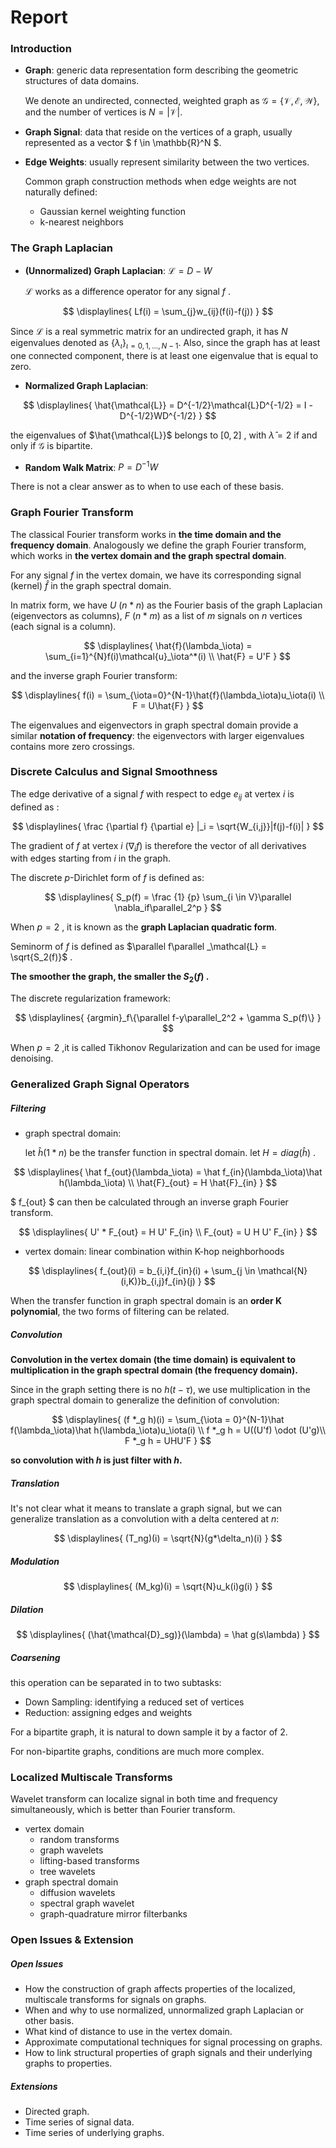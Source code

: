 # Report

### Introduction

* **Graph**: generic data representation form describing the geometric structures of data domains. 

  We denote an undirected, connected, weighted graph as $\mathcal{G} = \{\mathcal{V}, \mathcal{E}, \mathcal{W} \}$, and the number of vertices is $N = |\mathcal{V}|$.

* **Graph Signal**: data that reside on the vertices of a graph, usually represented as a vector $ f \in \mathbb{R}^N $. 

* **Edge Weights**: usually represent similarity between the two vertices.

  Common graph construction methods when edge weights are not naturally defined:

  * Gaussian kernel weighting function
  * k-nearest neighbors 

###  The Graph Laplacian

* **(Unnormalized) Graph Laplacian**:  $\mathcal{L} =D - W$

  $\mathcal{L}$ works as a difference operator for any signal $f$ . 
  

$$
\displaylines{
  Lf(i) = \sum_{j}w_{ij}(f(i)-f(j))
}
$$


  Since $\mathcal{L}$ is a real symmetric matrix for an undirected graph,  it has $N$ eigenvalues denoted as $\{\lambda_\iota\}_{\iota=0,1,...,N-1}​$. Also, since the graph has at least one connected component, there is at least one eigenvalue that is equal to zero.

* **Normalized Graph Laplacian**: 
  

$$
\displaylines{
  \hat{\mathcal{L}} = D^{-1/2}\mathcal{L}D^{-1/2} = I - D^{-1/2}WD^{-1/2}
}
$$


  the eigenvalues of $\hat{\mathcal{L}}$ belongs to $[0, 2]$ , with $\hat\lambda = 2$ if and only if $\mathcal{G}$ is bipartite.

*  **Random Walk Matrix**: $P = D^{-1}W$

There is not a clear answer as to when to use each of these basis.

### Graph Fourier Transform

The classical Fourier transform works in **the time domain and the frequency domain**. Analogously we define the graph Fourier transform, which works in **the vertex domain and the graph spectral domain**. 

For any signal $f$ in the vertex domain, we have its corresponding signal (kernel) $\hat{f}$ in the graph spectral domain.

In matrix form, we have $U$ ($n * n$) as the Fourier basis of the graph Laplacian (eigenvectors as columns), $F$  ($n * m$) as a list of $m$ signals on $n$ vertices (each signal is a column).

$$
\displaylines{
\hat{f}(\lambda_\iota) = \sum_{i=1}^{N}f(i)\mathcal{u}_\iota^*(i) \\
\hat{F} = U'F
}
$$

and the inverse graph Fourier transform:

$$
\displaylines{
f(i) = \sum_{\iota=0}^{N-1}\hat{f}(\lambda_\iota)u_\iota(i) \\
F = U\hat{F}
}
$$

The eigenvalues and eigenvectors in graph spectral domain provide a similar **notation of frequency**: the eigenvectors with larger eigenvalues contains more zero crossings.

### Discrete Calculus and Signal Smoothness

The edge derivative of a signal $f$ with respect to edge $e_{ij}$ at vertex $i$ is defined as :

$$
\displaylines{
\frac {\partial f} {\partial e} |_i = \sqrt{W_{i,j}}|f(j)-f(i)|
}
$$

The gradient of $f$ at vertex $i$  ($\nabla_if$) is therefore the vector of all derivatives with edges starting from $i$  in the graph.

The discrete $p$-Dirichlet form of $f$ is defined as:

$$
\displaylines{
S_p(f) =  \frac {1} {p} \sum_{i \in V}\parallel \nabla_if\parallel_2^p
}
$$

When $p=2$ , it is known as the **graph Laplacian quadratic form**.

Seminorm of $f$ is defined as $\parallel f\parallel _\mathcal{L} = \sqrt{S_2(f)}$ .

**The smoother the graph, the smaller the $S_2(f)$ .**

The discrete regularization framework:

$$
\displaylines{
{argmin}_f\{\parallel f-y\parallel_2^2 + \gamma S_p(f)\}
}
$$

When $p=2$ ,it is called Tikhonov Regularization and can be used for image denoising.

### Generalized Graph Signal Operators

##### Filtering

* graph spectral domain: 

  let $\hat{h}(1*n)$ be the transfer function in spectral domain. let $H = diag(\hat{h})$ .


$$
\displaylines{
\hat f_{out}(\lambda_\iota) = \hat f_{in}(\lambda_\iota)\hat h(\lambda_\iota) \\
\hat{F}_{out} = H  \hat{F}_{in}
}
$$


$ f_{out} $ can then be calculated through an inverse graph Fourier transform.

$$
\displaylines{
U' * F_{out} = H  U'  F_{in} \\
F_{out} = U  H  U'  F_{in}
}
$$


* vertex domain: linear combination within K-hop neighborhoods
  

$$
\displaylines{
  f_{out}(i) = b_{i,i}f_{in}(i) + \sum_{j \in \mathcal{N}(i,K)}b_{i,j}f_{in}(j)
}
$$


When the transfer function in graph spectral domain is an **order K polynomial**, the two forms of filtering can be related.

##### Convolution

**Convolution in the vertex domain (the time domain) is equivalent to multiplication in the graph spectral domain (the frequency domain).**

Since in the graph setting there is no $h(t-\tau)$, we use multiplication in the graph spectral domain to generalize the definition of convolution:

$$
\displaylines{
(f *_g h)(i) = \sum_{\iota = 0}^{N-1}\hat f(\lambda_\iota)\hat h(\lambda_\iota)u_\iota(i) \\
f *_g h = U((U'f) \odot (U'g)\\
F *_g h = UHU'F
}
$$


**so convolution with $h$ is just filter with $h$.**

##### Translation

It's not clear what it means to translate a graph signal, but we can generalize translation as a convolution with a delta centered at $n$:

$$
\displaylines{
(T_ng)(i) = \sqrt{N}(g*\delta_n)(i)
}
$$


##### Modulation 


$$
\displaylines{
(M_kg)(i) = \sqrt{N}u_k(i)g(i)
}
$$


##### Dilation


$$
\displaylines{
(\hat{\mathcal{D}_sg)}(\lambda) = \hat g(s\lambda)
}
$$


##### Coarsening

this operation can be separated in to two subtasks:

* Down Sampling: identifying a reduced set of vertices
* Reduction: assigning edges and weights

For a bipartite graph, it is natural to down sample it by a factor of 2.

For non-bipartite graphs, conditions are much more complex.

### Localized Multiscale Transforms

Wavelet transform can localize signal in both time and frequency simultaneously, which is better than Fourier transform.

* vertex domain
  * random transforms
  * graph wavelets
  * lifting-based transforms
  * tree wavelets
* graph spectral domain
  * diffusion wavelets
  * spectral graph wavelet
  * graph-quadrature mirror filterbanks

### Open Issues & Extension

##### Open Issues

* How the construction of graph affects properties of the localized, multiscale transforms for signals on graphs.
* When and why to use normalized, unnormalized graph Laplacian or other basis.
* What kind of distance to use in the vertex domain.
* Approximate computational techniques for signal processing on graphs.
* How to link structural properties of graph signals and their underlying graphs to properties.

##### Extensions

* Directed graph.
* Time series of signal data.
* Time series of underlying graphs.